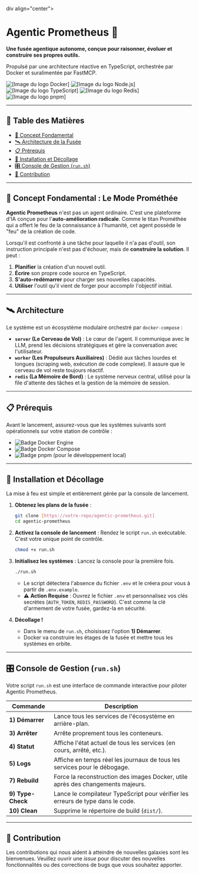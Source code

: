 div align="center">

# Agentic Prometheus 🚀

**Une fusée agentique autonome, conçue pour raisonner, évoluer et construire ses propres outils.**

Propulsé par une architecture réactive en TypeScript, orchestrée par Docker et suralimentée par FastMCP.

<p>
  <img src="https://img.shields.io/badge/Docker-2496ED?style=for-the-badge&logo=docker&logoColor=white" alt="[Image du logo Docker]">
  <img src="https://img.shields.io/badge/Node.js-339933?style=for-the-badge&logo=nodedotjs&logoColor=white" alt="[Image du logo Node.js]">
  <img src="https://img.shields.io/badge/TypeScript-3178C6?style=for-the-badge&logo=typescript&logoColor=white" alt="[Image du logo TypeScript]">
  <img src="https://img.shields.io/badge/Redis-DC382D?style=for-the-badge&logo=redis&logoColor=white" alt="[Image du logo Redis]">
  <img src="https://img.shields.io/badge/pnpm-F69220?style=for-the-badge&logo=pnpm&logoColor=white" alt="[Image du logo pnpm]">
</p>

</div>

---

## 📜 Table des Matières

- [🌟 Concept Fondamental](#-concept-fondamental--le-mode-prométhée)
- [🛰️ Architecture de la Fusée](#️-architecture-de-la-fusée)
- [📋 Prérequis](#-prérequis)
- [🚀 Installation et Décollage](#-installation-et-décollage)
- [🎛️ Console de Gestion (`run.sh`)](#️-console-de-gestion-runsh)
- [🤝 Contribution](#-contribution)

---

## 🌟 Concept Fondamental : Le Mode Prométhée

**Agentic Prometheus** n'est pas un agent ordinaire. C'est une plateforme d'IA conçue pour l'**auto-amélioration radicale**. Comme le titan Prométhée qui a offert le feu de la connaissance à l'humanité, cet agent possède le "feu" de la création de code.

Lorsqu'il est confronté à une tâche pour laquelle il n'a pas d'outil, son instruction principale n'est pas d'échouer, mais de **construire la solution**. Il peut :
1.  **Planifier** la création d'un nouvel outil.
2.  **Écrire** son propre code source en TypeScript.
3.  **S'auto-redémarrer** pour charger ses nouvelles capacités.
4.  **Utiliser** l'outil qu'il vient de forger pour accomplir l'objectif initial.



---

## 🛰️ Architecture

Le système est un écosystème modulaire orchestré par `docker-compose` :

- **`server` (Le Cerveau de Vol)** : Le cœur de l'agent. Il communique avec le LLM, prend les décisions stratégiques et gère la conversation avec l'utilisateur.
- **`worker` (Les Propulseurs Auxiliaires)** : Dédié aux tâches lourdes et longues (scraping web, exécution de code complexe). Il assure que le cerveau de vol reste toujours réactif.
- **`redis` (La Mémoire de Bord)** : Le système nerveux central, utilisé pour la file d'attente des tâches et la gestion de la mémoire de session.

---

## 📋 Prérequis

Avant le lancement, assurez-vous que les systèmes suivants sont opérationnels sur votre station de contrôle :

- ![Badge Docker Engine](https://img.shields.io/badge/Docker_Engine-NÉCESSAIRE-blue?logo=docker)
- ![Badge Docker Compose](https://img.shields.io/badge/Docker_Compose_(v2+)-NÉCESSAIRE-blue?logo=docker)
- ![Badge pnpm](https://img.shields.io/badge/pnpm-RECOMMANDÉ-orange?logo=pnpm) (pour le développement local)

---

## 🚀 Installation et Décollage

La mise à feu est simple et entièrement gérée par la console de lancement.

1.  **Obtenez les plans de la fusée** :
    ```bash
    git clone [https://votre-repo/agentic-prometheus.git]
    cd agentic-prometheus
    ```

2.  **Activez la console de lancement** :
    Rendez le script `run.sh` exécutable. C'est votre unique point de contrôle.
    ```bash
    chmod +x run.sh
    ```

3.  **Initialisez les systèmes** :
    Lancez la console pour la première fois.
    ```bash
    ./run.sh
    ```
    - Le script détectera l'absence du fichier `.env` et le créera pour vous à partir de `.env.example`.
    - ⚠️ **Action Requise** : Ouvrez le fichier `.env` et personnalisez vos clés secrètes (`AUTH_TOKEN`, `REDIS_PASSWORD`). C'est comme la clé d'armement de votre fusée, gardez-la en sécurité.

4.  **Décollage !**
    - Dans le menu de `run.sh`, choisissez l'option **1) Démarrer**.
    - Docker va construire les étages de la fusée et mettre tous les systèmes en orbite.

---

## 🎛️ Console de Gestion (`run.sh`)

Votre script `run.sh` est une interface de commande interactive pour piloter Agentic Prometheus.

| Commande          | Description                                                                 |
| ----------------- | --------------------------------------------------------------------------- |
| **1) Démarrer** | Lance tous les services de l'écosystème en arrière-plan.                  |
| **3) Arrêter** | Arrête proprement tous les conteneurs.                                      |
| **4) Statut** | Affiche l'état actuel de tous les services (en cours, arrêté, etc.).        |
| **5) Logs** | Affiche en temps réel les journaux de tous les services pour le débogage.   |
| **7) Rebuild** | Force la reconstruction des images Docker, utile après des changements majeurs. |
| **9) Type-Check** | Lance le compilateur TypeScript pour vérifier les erreurs de type dans le code. |
| **10) Clean** | Supprime le répertoire de build (`dist/`).                                 |

---

## 🤝 Contribution

Les contributions qui nous aident à atteindre de nouvelles galaxies sont les bienvenues. Veuillez ouvrir une *issue* pour discuter des nouvelles fonctionnalités ou des corrections de bugs que vous souhaitez apporter.
